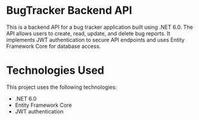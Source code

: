 # BugTracker Backend API
This is a backend API for a bug tracker application built using .NET 6.0. The API allows users to create, 
read, update, and delete bug reports. It implements JWT authentication to secure API endpoints and uses Entity Framework Core for database access.

# Technologies Used
This project uses the following technologies:

* .NET 6.0
* Entity Framework Core
* JWT authentication

